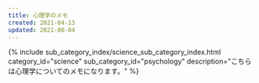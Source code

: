 ```yaml
---
title: 心理学のメモ
created: 2021-04-13
updated: 2021-08-04
---
```

{% include sub_category_index/science_sub_category_index.html
    category_id="science"
    sub_category_id="psychology"
    description="こちらは心理学についてのメモになります。" %}
